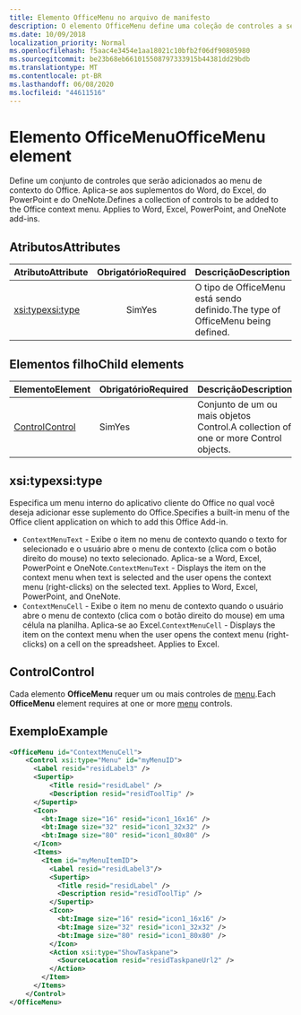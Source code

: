 ```yaml
---
title: Elemento OfficeMenu no arquivo de manifesto
description: O elemento OfficeMenu define uma coleção de controles a serem adicionados ao menu de contexto do Office.
ms.date: 10/09/2018
localization_priority: Normal
ms.openlocfilehash: f5aac4e3454e1aa18021c10bfb2f06df90805980
ms.sourcegitcommit: be23b68eb661015508797333915b44381dd29bdb
ms.translationtype: MT
ms.contentlocale: pt-BR
ms.lasthandoff: 06/08/2020
ms.locfileid: "44611516"
---
```

# <a name="officemenu-element"></a><span data-ttu-id="27258-103">Elemento OfficeMenu</span><span class="sxs-lookup"><span data-stu-id="27258-103">OfficeMenu element</span></span>

<span data-ttu-id="27258-p101">Define um conjunto de controles que serão adicionados ao menu de contexto do Office. Aplica-se aos suplementos do Word, do Excel, do PowerPoint e do OneNote.</span><span class="sxs-lookup"><span data-stu-id="27258-p101">Defines a collection of controls to be added to the Office context menu. Applies to Word, Excel, PowerPoint, and OneNote add-ins.</span></span>

## <a name="attributes"></a><span data-ttu-id="27258-106">Atributos</span><span class="sxs-lookup"><span data-stu-id="27258-106">Attributes</span></span>

| <span data-ttu-id="27258-107">Atributo</span><span class="sxs-lookup"><span data-stu-id="27258-107">Attribute</span></span>            | <span data-ttu-id="27258-108">Obrigatório</span><span class="sxs-lookup"><span data-stu-id="27258-108">Required</span></span> | <span data-ttu-id="27258-109">Descrição</span><span class="sxs-lookup"><span data-stu-id="27258-109">Description</span></span>                          |
|:---------------------|:--------:|:-------------------------------------|
| [<span data-ttu-id="27258-110">xsi:type</span><span class="sxs-lookup"><span data-stu-id="27258-110">xsi:type</span></span>](#xsitype) | <span data-ttu-id="27258-111">Sim</span><span class="sxs-lookup"><span data-stu-id="27258-111">Yes</span></span>      | <span data-ttu-id="27258-112">O tipo de OfficeMenu está sendo definido.</span><span class="sxs-lookup"><span data-stu-id="27258-112">The type of OfficeMenu being defined.</span></span>|

## <a name="child-elements"></a><span data-ttu-id="27258-113">Elementos filho</span><span class="sxs-lookup"><span data-stu-id="27258-113">Child elements</span></span>

|  <span data-ttu-id="27258-114">Elemento</span><span class="sxs-lookup"><span data-stu-id="27258-114">Element</span></span> |  <span data-ttu-id="27258-115">Obrigatório</span><span class="sxs-lookup"><span data-stu-id="27258-115">Required</span></span>  |  <span data-ttu-id="27258-116">Descrição</span><span class="sxs-lookup"><span data-stu-id="27258-116">Description</span></span>  |
|:-----|:-----|:-----|
|  [<span data-ttu-id="27258-117">Control</span><span class="sxs-lookup"><span data-stu-id="27258-117">Control</span></span>](#control)    | <span data-ttu-id="27258-118">Sim</span><span class="sxs-lookup"><span data-stu-id="27258-118">Yes</span></span> |  <span data-ttu-id="27258-119">Conjunto de um ou mais objetos Control.</span><span class="sxs-lookup"><span data-stu-id="27258-119">A collection of one or more Control objects.</span></span>  |

## <a name="xsitype"></a><span data-ttu-id="27258-120">xsi:type</span><span class="sxs-lookup"><span data-stu-id="27258-120">xsi:type</span></span>

<span data-ttu-id="27258-121">Especifica um menu interno do aplicativo cliente do Office no qual você deseja adicionar esse suplemento do Office.</span><span class="sxs-lookup"><span data-stu-id="27258-121">Specifies a built-in menu of the Office client application on which to add this Office Add-in.</span></span>

- <span data-ttu-id="27258-p102">`ContextMenuText` -  Exibe o item no menu de contexto quando o texto for selecionado e o usuário abre o menu de contexto (clica com o botão direito do mouse) no texto selecionado. Aplica-se a Word, Excel, PowerPoint e OneNote.</span><span class="sxs-lookup"><span data-stu-id="27258-p102">`ContextMenuText` -  Displays the item on the context menu when text is selected and the user opens the context menu (right-clicks) on the selected text. Applies to Word, Excel, PowerPoint, and OneNote.</span></span>
- <span data-ttu-id="27258-p103">`ContextMenuCell` -  Exibe o item no menu de contexto quando o usuário abre o menu de contexto (clica com o botão direito do mouse) em uma célula na planilha. Aplica-se ao Excel.</span><span class="sxs-lookup"><span data-stu-id="27258-p103">`ContextMenuCell` -  Displays the item on the context menu when the user opens the context menu (right-clicks) on a cell on the spreadsheet. Applies to Excel.</span></span> 

## <a name="control"></a><span data-ttu-id="27258-126">Control</span><span class="sxs-lookup"><span data-stu-id="27258-126">Control</span></span>

<span data-ttu-id="27258-127">Cada elemento **OfficeMenu** requer um ou mais controles de [menu](control.md#menu-dropdown-button-controls).</span><span class="sxs-lookup"><span data-stu-id="27258-127">Each **OfficeMenu** element requires at one or more [menu](control.md#menu-dropdown-button-controls) controls.</span></span> 

## <a name="example"></a><span data-ttu-id="27258-128">Exemplo</span><span class="sxs-lookup"><span data-stu-id="27258-128">Example</span></span>

```xml
<OfficeMenu id="ContextMenuCell">
    <Control xsi:type="Menu" id="myMenuID">
      <Label resid="residLabel3" />
      <Supertip>
          <Title resid="residLabel" />
          <Description resid="residToolTip" />
      </Supertip>   
      <Icon>
        <bt:Image size="16" resid="icon1_16x16" />
        <bt:Image size="32" resid="icon1_32x32" />
        <bt:Image size="80" resid="icon1_80x80" />
      </Icon>    
      <Items>
        <Item id="myMenuItemID">
          <Label resid="residLabel3"/>
          <Supertip>
            <Title resid="residLabel" />
            <Description resid="residToolTip" />
          </Supertip>
          <Icon>
            <bt:Image size="16" resid="icon1_16x16" />
            <bt:Image size="32" resid="icon1_32x32" />
            <bt:Image size="80" resid="icon1_80x80" />
          </Icon>    
          <Action xsi:type="ShowTaskpane">
            <SourceLocation resid="residTaskpaneUrl2" />    
          </Action>    
        </Item>
      </Items>
    </Control>   
</OfficeMenu>
```
